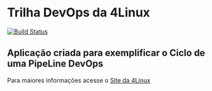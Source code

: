 # Trilha DevOps da 4Linux

<!-- Altere a Flag abaixo com sua URL do Travis -->
[![Build Status](https://travis-ci.com/Alexbigbox/DevOpsLab-HelloWorld.svg?branch=master)](https://travis-ci.com/Alexbigbox/DevOpsLab-HelloWorld)

## Aplicação criada para exemplificar o Ciclo de uma PipeLine DevOps


Para maiores informações acesse o [Site da 4Linux](https://www.4linux.com.br/cursos/devops)
